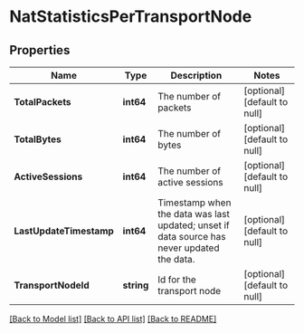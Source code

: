 # NatStatisticsPerTransportNode

## Properties
Name | Type | Description | Notes
------------ | ------------- | ------------- | -------------
**TotalPackets** | **int64** | The number of packets | [optional] [default to null]
**TotalBytes** | **int64** | The number of bytes | [optional] [default to null]
**ActiveSessions** | **int64** | The number of active sessions | [optional] [default to null]
**LastUpdateTimestamp** | **int64** | Timestamp when the data was last updated; unset if data source has never updated the data. | [optional] [default to null]
**TransportNodeId** | **string** | Id for the transport node | [optional] [default to null]

[[Back to Model list]](../README.md#documentation-for-models) [[Back to API list]](../README.md#documentation-for-api-endpoints) [[Back to README]](../README.md)

